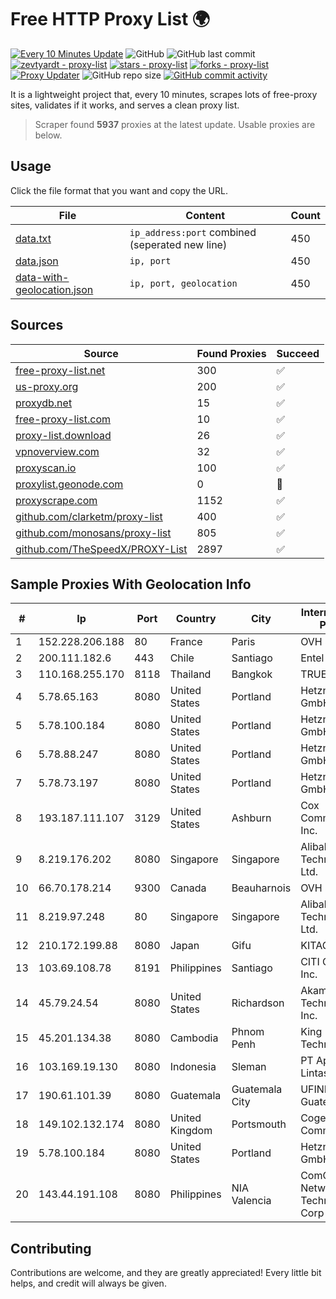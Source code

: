 
# Free HTTP Proxy List 🌍

[![Every 10 Minutes Update](https://github.com/mertguvencli/http-proxy-list/actions/workflows/main.yml/badge.svg?branch=main)](https://github.com/mertguvencli/http-proxy-list/actions/workflows/main.yml)
![GitHub](https://img.shields.io/github/license/mertguvencli/http-proxy-list)
![GitHub last commit](https://img.shields.io/github/last-commit/mertguvencli/http-proxy-list)
[![zevtyardt - proxy-list](https://img.shields.io/static/v1?label=zevtyardt&message=proxy-list&color=blue&logo=github)](https://github.com/zevtyardt/proxy-list "Go to GitHub repo")
[![stars - proxy-list](https://img.shields.io/github/stars/zevtyardt/proxy-list?style=social)](https://github.com/zevtyardt/proxy-list)
[![forks - proxy-list](https://img.shields.io/github/forks/zevtyardt/proxy-list?style=social)](https://github.com/zevtyardt/proxy-list)
[![Proxy Updater](https://github.com/zevtyardt/proxy-list/workflows/Proxy%20Updater/badge.svg)](https://github.com/zevtyardt/proxy-list/actions?query=workflow:"Proxy+Updater")
![GitHub repo size](https://img.shields.io/github/repo-size/zevtyardt/proxy-list)
[![GitHub commit activity](https://img.shields.io/github/commit-activity/m/zevtyardt/proxy-list?logo=commits)](https://github.com/zevtyardt/proxy-list/commits/main)

It is a lightweight project that, every 10 minutes, scrapes lots of free-proxy sites, validates if it works, and serves a clean proxy list.

> Scraper found **5937** proxies at the latest update. Usable proxies are below.

## Usage

Click the file format that you want and copy the URL.

|File|Content|Count|
|----|-------|-----|
|[data.txt](https://raw.githubusercontent.com/mertguvencli/http-proxy-list/main/proxy-list/data.txt)|`ip_address:port` combined (seperated new line)|450|
|[data.json](https://raw.githubusercontent.com/mertguvencli/http-proxy-list/main/proxy-list/data.json)|`ip, port`|450|
|[data-with-geolocation.json](https://raw.githubusercontent.com/mertguvencli/http-proxy-list/main/proxy-list/data-with-geolocation.json)|`ip, port, geolocation`|450|

## Sources

|Source|Found Proxies|Succeed|
|------|-------------|-------|
|[free-proxy-list.net](https://free-proxy-list.net)|300|✅|
|[us-proxy.org](https://www.us-proxy.org)|200|✅|
|[proxydb.net](http://proxydb.net)|15|✅|
|[free-proxy-list.com](https://free-proxy-list.com/?page=&port=&type%5B%5D=http&type%5B%5D=https&up_time=0&search=Search)|10|✅|
|[proxy-list.download](https://www.proxy-list.download/HTTP)|26|✅|
|[vpnoverview.com](https://vpnoverview.com/privacy/anonymous-browsing/free-proxy-servers)|32|✅|
|[proxyscan.io](https://www.proxyscan.io)|100|✅|
|[proxylist.geonode.com](https://proxylist.geonode.com/api/proxy-list?limit=300&page=1&sort_by=lastChecked&sort_type=desc&protocols=http,https)|0|🚫|
|[proxyscrape.com](https://api.proxyscrape.com/v2/?request=displayproxies&protocol=http&timeout=10000&country=all&ssl=all&anonymity=all)|1152|✅|
|[github.com/clarketm/proxy-list](https://raw.githubusercontent.com/clarketm/proxy-list/master/proxy-list-raw.txt)|400|✅|
|[github.com/monosans/proxy-list](https://raw.githubusercontent.com/monosans/proxy-list/main/proxies/http.txt)|805|✅|
|[github.com/TheSpeedX/PROXY-List](https://raw.githubusercontent.com/TheSpeedX/PROXY-List/master/http.txt)|2897|✅|


## Sample Proxies With Geolocation Info

|#|Ip|Port|Country|City|Internet Service Provider|
|-|--|----|-------|----|-------------------------|
|1|152.228.206.188|80|France|Paris|OVH SAS|
|2|200.111.182.6|443|Chile|Santiago|Entel Chile S.A.|
|3|110.168.255.170|8118|Thailand|Bangkok|TRUENET|
|4|5.78.65.163|8080|United States|Portland|Hetzner Online GmbH|
|5|5.78.100.184|8080|United States|Portland|Hetzner Online GmbH|
|6|5.78.88.247|8080|United States|Portland|Hetzner Online GmbH|
|7|5.78.73.197|8080|United States|Portland|Hetzner Online GmbH|
|8|193.187.111.107|3129|United States|Ashburn|Cox Communications Inc.|
|9|8.219.176.202|8080|Singapore|Singapore|Alibaba (US) Technology Co., Ltd.|
|10|66.70.178.214|9300|Canada|Beauharnois|OVH SAS|
|11|8.219.97.248|80|Singapore|Singapore|Alibaba (US) Technology Co., Ltd.|
|12|210.172.199.88|8080|Japan|Gifu|KITAGATA|
|13|103.69.108.78|8191|Philippines|Santiago|CITI Cableworld Inc.|
|14|45.79.24.54|8080|United States|Richardson|Akamai Technologies, Inc.|
|15|45.201.134.38|8080|Cambodia|Phnom Penh|King Technologies Co|
|16|103.169.19.130|8080|Indonesia|Sleman|PT Aplikanusa Lintasarta|
|17|190.61.101.39|8080|Guatemala|Guatemala City|UFINET Guatemala S. A|
|18|149.102.132.174|8080|United Kingdom|Portsmouth|Cogent Communications|
|19|5.78.100.184|8080|United States|Portland|Hetzner Online GmbH|
|20|143.44.191.108|8080|Philippines|NIA Valencia|ComClark Network & Technology Corp|



## Contributing

Contributions are welcome, and they are greatly appreciated! Every
little bit helps, and credit will always be given.

